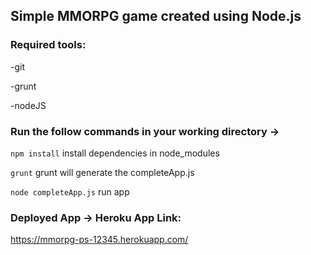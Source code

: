 ## Simple MMORPG game created using Node.js

### Required tools:

-git

-grunt

-nodeJS

### Run the follow commands in your working directory -> 
``` npm install ``` install dependencies in node_modules

``` grunt ``` grunt will generate the completeApp.js

``` node completeApp.js ``` run app

### Deployed App -> Heroku App Link:

https://mmorpg-ps-12345.herokuapp.com/
